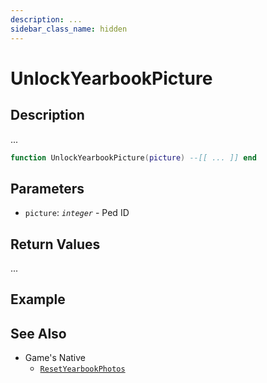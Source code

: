 ```yaml
---
description: ...
sidebar_class_name: hidden
---
```


# UnlockYearbookPicture

## Description

...

```lua
function UnlockYearbookPicture(picture) --[[ ... ]] end
```

## Parameters

- `picture`: _`integer`_ - Ped ID

## Return Values

...

## Example

## See Also

- Game's Native
  - [`ResetYearbookPhotos`](https://bully-scripting.vercel.app/docs/game-reference/global-functions/ResetYearbookPhotos)

